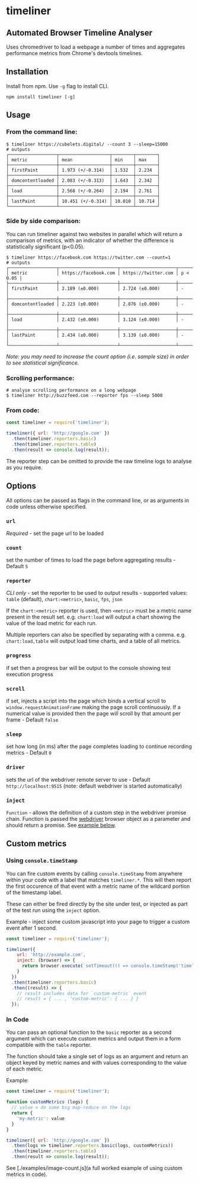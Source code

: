 # timeliner

## Automated Browser Timeline Analyser

Uses chromedriver to load a webpage a number of times and aggregates performance metrics from Chrome's devtools timelines.

## Installation

Install from npm. Use `-g` flag to install CLI.

```shell
npm install timeliner [-g]
```

## Usage

### From the command line:

```shell
$ timeliner https://cubelets.digital/ --count 3 --sleep=15000
# outputs
┌──────────────────┬───────────────────┬────────┬────────┐
│ metric           │ mean              │ min    │ max    │
├──────────────────┼───────────────────┼────────┼────────┤
│ firstPaint       │ 1.973 (+/-0.314)  │ 1.532  │ 2.234  │
├──────────────────┼───────────────────┼────────┼────────┤
│ domcontentloaded │ 2.083 (+/-0.313)  │ 1.643  │ 2.342  │
├──────────────────┼───────────────────┼────────┼────────┤
│ load             │ 2.568 (+/-0.264)  │ 2.194  │ 2.761  │
├──────────────────┼───────────────────┼────────┼────────┤
│ lastPaint        │ 10.451 (+/-0.314) │ 10.010 │ 10.714 │
└──────────────────┴───────────────────┴────────┴────────┘
```

### Side by side comparison:

You can run timeliner against two websites in parallel which will return a comparison of metrics, with an indicator of whether the difference is statistically significant (p<0.05).

```shell
$ timeliner https://facebook.com https://twitter.com --count=1
# outputs
┌──────────────────┬──────────────────────┬─────────────────────┬──────────┐
│ metric           │ https://facebook.com │ https://twitter.com │ p < 0.05 │
├──────────────────┼──────────────────────┼─────────────────────┼──────────┤
│ firstPaint       │ 2.189 (±0.000)       │ 2.724 (±0.000)      │ -        │
├──────────────────┼──────────────────────┼─────────────────────┼──────────┤
│ domcontentloaded │ 2.223 (±0.000)       │ 2.876 (±0.000)      │ -        │
├──────────────────┼──────────────────────┼─────────────────────┼──────────┤
│ load             │ 2.432 (±0.000)       │ 3.124 (±0.000)      │ -        │
├──────────────────┼──────────────────────┼─────────────────────┼──────────┤
│ lastPaint        │ 2.434 (±0.000)       │ 3.139 (±0.000)      │ -        │
└──────────────────┴──────────────────────┴─────────────────────┴──────────┘
```

*Note: you may need to increase the count option (i.e. sample size) in order to see statistical significance.*

### Scrolling performance:

```shell
# analyse scrolling performance on a long webpage
$ timeliner http://buzzfeed.com --reporter fps --sleep 5000
```

### From code:

```javascript
const timeliner = require('timeliner');

timeliner({ url: 'http://google.com' })
  .then(timeliner.reporters.basic)
  .then(timeliner.reporters.table)
  .then(result => console.log(result));
```

The reporter step can be omitted to provide the raw timeline logs to analyse as you require.

## Options

All options can be passed as flags in the command line, or as arguments in code unless otherwise specified.

### `url`

*Required* - set the page url to be loaded

### `count`

set the number of times to load the page before aggregating results - Default `5`

### `reporter`

*CLI only* - set the reporter to be used to output results - supported values: `table` (default), `chart:<metric>`, `basic`, `fps`, `json`

If the `chart:<metric>` reporter is used, then `<metric>` must be a metric name present in the result set. e.g. `chart:load` will output a chart showing the value of the load metric for each run.

Multiple reporters can also be specified by separating with a comma. e.g. `chart:load,table` will output load time charts, and a table of all metrics.

### `progress`

if set then a progress bar will be output to the console showing test execution progress

### `scroll`

if set, injects a script into the page which binds a vertical scroll to `window.requestAnimationFrame` making the page scroll continuously. If a numerical value is provided then the page will scroll by that amount per frame - Default `false`

### `sleep`

set how long (in ms) after the page completes loading to continue recording metrics - Default `0`

### `driver`

sets the url of the webdriver remote server to use - Default `http://localhost:9515` (note: default webdriver is started automatically)

### `inject`

`Function` - allows the definition of a custom step in the webdriver promise chain. Function is passed the [webdriver](https://github.com/admc/wd) browser object as a parameter and should return a promise. See [example below](#custom-metrics).

## Custom metrics

### Using `console.timeStamp`

You can fire custom events by calling `console.timeStamp` from anywhere within your code with a label that matches `timeliner.*`. This will then report the first occurence of that event with a metric name of the wildcard portion of the timestamp label.

These can either be fired directly by the site under test, or injected as part of the test run using the `inject` option.

Example - inject some custom javascript into your page to trigger a custom event after 1 second.

```javascript
const timeliner = require('timeliner');

timeliner({
    url: 'http://example.com',
    inject: (browser) => {
      return browser.execute(`setTimeout(() => console.timeStamp('timeliner.custom-metric'), 1000);`);
    }
  })
  .then(timeliner.reporters.basic)
  .then((result) => {
    // result includes data for `custom-metric` event
    // result = { ... , 'custom-metric': { ... } }
  });
```

### In Code

You can pass an optional function to the `basic` reporter as a second argument which can execute custom metrics and output them in a form compatible with the `table` reporter.

The function should take a single set of logs as an argument and return an object keyed by metric names and with values corresponding to the value of each metric.

Example:

```javascript
const timeliner = require('timeliner');

function customMetrics (logs) {
  // value = do some big map-reduce on the logs
  return {
    'my-metric': value
  }
}

timeliner({ url: 'http://google.com' })
  .then(logs => timeliner.reporters.basic(logs, customMetrics))
  .then(timeliner.reporters.table)
  .then(result => console.log(result));
```

See [./examples/image-count.js](a full worked example of using custom metrics in code).
